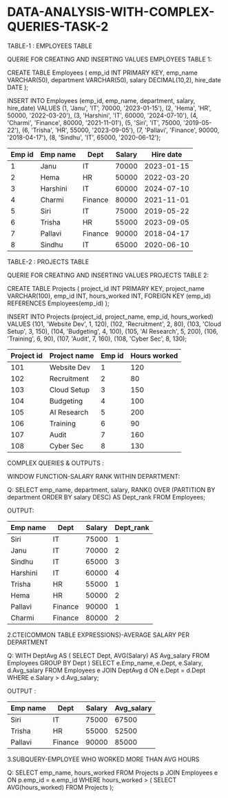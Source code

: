 # DATA-ANALYSIS-WITH-COMPLEX-QUERIES-TASK-2

TABLE-1 : EMPLOYEES TABLE

QUERIE FOR CREATING AND INSERTING VALUES EMPLOYEES TABLE 1:

CREATE TABLE Employees (
    emp_id INT PRIMARY KEY,
    emp_name VARCHAR(50),
    department VARCHAR(50),
    salary DECIMAL(10,2),
    hire_date DATE
);

INSERT INTO Employees (emp_id, emp_name, department, salary, hire_date) VALUES
(1, 'Janu', 'IT', 70000, '2023-01-15'),
(2, 'Hema', 'HR', 50000, '2022-03-20'),
(3, 'Harshini', 'IT', 60000, '2024-07-10'),
(4, 'Charmi', 'Finance', 80000, '2021-11-01'),
(5, 'Siri', 'IT', 75000, '2019-05-22'),
(6, 'Trisha', 'HR', 55000, '2023-09-05'),
(7, 'Pallavi', 'Finance', 90000, '2018-04-17'),
(8, 'Sindhu', 'IT', 65000, '2020-06-12');


|Emp id  | Emp name   | Dept    |  Salary   | Hire date   |
|--------|------------|---------|-----------|-------------|
| 1      | Janu       | IT      | 70000     | 2023-01-15  | 
| 2      | Hema       | HR      | 50000     | 2022-03-20  |
| 3      | Harshini   | IT      | 60000     | 2024-07-10  |
| 4      | Charmi     | Finance | 80000     | 2021-11-01  |
| 5      | Siri       | IT      | 75000     | 2019-05-22  |
| 6      | Trisha     | HR      | 55000     | 2023-09-05  |
| 7      | Pallavi    | Finance | 90000     | 2018-04-17  |     
| 8      | Sindhu     | IT      | 65000     | 2020-06-10  |


TABLE-2 : PROJECTS TABLE

QUERIE FOR CREATING AND INSERTING VALUES PROJECTS TABLE 2:

CREATE TABLE Projects (
    project_id INT PRIMARY KEY,
    project_name VARCHAR(100),
    emp_id INT,
    hours_worked INT,
    FOREIGN KEY (emp_id) REFERENCES Employees(emp_id)
);

INSERT INTO Projects (project_id, project_name, emp_id, hours_worked) VALUES
(101, 'Website Dev', 1, 120),
(102, 'Recruitment', 2, 80),
(103, 'Cloud Setup', 3, 150),
(104, 'Budgeting', 4, 100),
(105, 'AI Research', 5, 200),
(106, 'Training', 6, 90),
(107, 'Audit', 7, 160),
(108, 'Cyber Sec', 8, 130);

|Project id | Project name  | Emp id  | Hours worked|
|-----------|---------------|---------|-------------|
| 101       | Website Dev   | 1       | 120         |
| 102       | Recruitment   | 2       | 80          |
| 103       | Cloud Setup   | 3       | 150         |
| 104       | Budgeting     | 4       | 100         |
| 105       | AI Research   | 5       | 200         |
| 106       | Training      | 6       | 90          |
| 107       | Audit         | 7       | 160         |
| 108       | Cyber Sec     | 8       | 130         |

COMPLEX QUERIES & OUTPUTS :

WINDOW FUNCTION-SALARY RANK WITHIN DEPARTMENT:

Q: SELECT 
    emp_name,
    department,
    salary,
    RANK() OVER (PARTITION BY department ORDER BY salary DESC) AS Dept_rank
FROM Employees;

OUTPUT:

|Emp name   | Dept   | Salary  | Dept_rank |
|-----------|--------|---------|-----------|
| Siri      | IT     | 75000   | 1         |
| Janu      | IT     | 70000   | 2         |
| Sindhu    | IT     | 65000   | 3         |
| Harshini  | IT     | 60000   | 4         |
| Trisha    | HR     | 55000   | 1         |
| Hema      | HR     | 50000   | 2         |
| Pallavi   | Finance| 90000   | 1         |
| Charmi    | Finance| 80000   | 2         |

2.CTE(COMMON TABLE EXPRESSIONS)-AVERAGE SALARY PER DEPARTMENT

Q: WITH DeptAvg AS (
    SELECT Dept, AVG(Salary) AS Avg_salary
    FROM Employees
    GROUP BY Dept
)
SELECT e.Emp_name, e.Dept, e.Salary, d.Avg_salary
FROM Employees e
JOIN DeptAvg d ON e.Dept = d.Dept
WHERE e.Salary > d.Avg_salary;

OUTPUT :

|Emp name  |Dept    |Salary   |Avg_salary |
|----------|--------|---------|-----------|
| Siri     | IT     | 75000   | 67500     |
| Trisha   | HR     | 55000   | 52500     |
| Pallavi  | Finance| 90000   | 85000     |

3.SUBQUERY-EMPLOYEE WHO WORKED MORE THAN AVG HOURS

Q: SELECT emp_name, hours_worked
FROM Projects p
JOIN Employees e ON p.emp_id = e.emp_id
WHERE hours_worked > (
    SELECT AVG(hours_worked) FROM Projects
);















